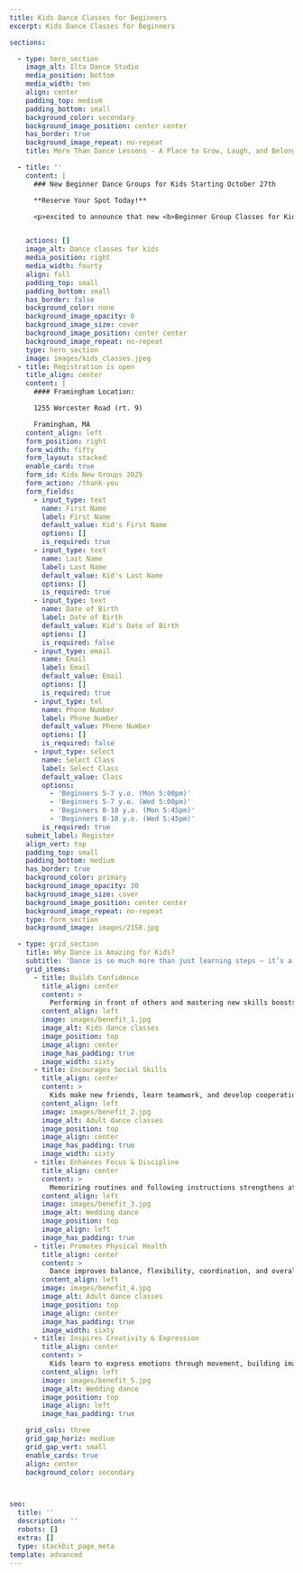```yaml
---
title: Kids Dance Classes for Beginners
excerpt: Kids Dance Classes for Beginners

sections:

  - type: hero_section
    image_alt: Ilta Dance Studio
    media_position: bottom
    media_width: ten
    align: center
    padding_top: medium
    padding_bottom: small
    background_color: secondary
    background_image_position: center center
    has_border: true
    background_image_repeat: no-repeat
    title: More Than Dance Lessons - A Place to Grow, Laugh, and Belong

  - title: ''
    content: |
      ### New Beginner Dance Groups for Kids Starting October 27th

      **Reserve Your Spot Today!**

      <p>excited to announce that new <b>Beginner Group Classes for Kids</b> are officially starting on <b>Monday, October 27th</b><<p>✨ For ages <b>5–7</b>: class begins at <b>5:00 pm</b><br> ✨ For ages <b>8–10</b>: class begins at <b>5:45 pm</b></p> <p>Kids can join once a week on Mondays – or choose to dance twice a week by adding <b>Wednesdays</b> (same schedule and times for each age group).</p> <p>Spots are limited – secure your child’s place today and let them begin their dance journey this October!</p>


    actions: []
    image_alt: Dance classes for kids
    media_position: right
    media_width: fourty
    align: full
    padding_top: small
    padding_bottom: small
    has_border: false
    background_color: none
    background_image_opacity: 0
    background_image_size: cover
    background_image_position: center center
    background_image_repeat: no-repeat
    type: hero_section
    image: images/kids_classes.jpeg
  - title: Registration is open
    title_align: center
    content: |
      #### Framingham Location:

      1255 Worcester Road (rt. 9)

      Framingham, MA
    content_align: left
    form_position: right
    form_width: fifty
    form_layout: stacked
    enable_card: true
    form_id: Kids New Groups 2025
    form_action: /thank-you
    form_fields:
      - input_type: text
        name: First Name
        label: First Name
        default_value: Kid's First Name
        options: []
        is_required: true
      - input_type: text
        name: Last Name
        label: Last Name
        default_value: Kid's Last Name
        options: []
        is_required: true
      - input_type: text
        name: Date of Birth
        label: Date of Birth
        default_value: Kid's Date of Birth
        options: []
        is_required: false
      - input_type: email
        name: Email
        label: Email
        default_value: Email
        options: []
        is_required: true
      - input_type: tel
        name: Phone Number
        label: Phone Number
        default_value: Phone Number
        options: []
        is_required: false
      - input_type: select
        name: Select Class
        label: Select Class
        default_value: Class
        options:
          - 'Beginners 5-7 y.o. (Mon 5:00pm)'
          - 'Beginners 5-7 y.o. (Wed 5:00pm)'
          - 'Beginners 8-10 y.o. (Mon 5:45pm)'
          - 'Beginners 8-10 y.o. (Wed 5:45pm)'
        is_required: true
    submit_label: Register
    align_vert: top
    padding_top: small
    padding_bottom: medium
    has_border: true
    background_color: primary
    background_image_opacity: 30
    background_image_size: cover
    background_image_position: center center
    background_image_repeat: no-repeat
    type: form_section
    background_image: images/2158.jpg

  - type: grid_section
    title: Why Dance is Amazing for Kids?
    subtitle: 'Dance is so much more than just learning steps – it’s a powerful way to help kids grow, express themselves, and have fun. Here are 5 incredible benefits of dance classes:'
    grid_items:
      - title: Builds Confidence
        title_align: center
        content: >
          Performing in front of others and mastering new skills boosts self-esteem.
        content_align: left
        image: images/benefit_1.jpg
        image_alt: Kids dance classes
        image_position: top
        image_align: center
        image_has_padding: true
        image_width: sixty
      - title: Encourages Social Skills
        title_align: center
        content: >
          Kids make new friends, learn teamwork, and develop cooperation.
        content_align: left
        image: images/benefit_2.jpg
        image_alt: Adult dance classes
        image_position: top
        image_align: center
        image_has_padding: true
        image_width: sixty
      - title: Enhances Focus & Discipline
        title_align: center
        content: >
          Memorizing routines and following instructions strengthens attention and self-control.
        content_align: left
        image: images/benefit_3.jpg
        image_alt: Wedding dance
        image_position: top
        image_align: left
        image_has_padding: true
      - title: Promotes Physical Health
        title_align: center
        content: >
          Dance improves balance, flexibility, coordination, and overall fitness – all while having fun.
        content_align: left
        image: images/benefit_4.jpg
        image_alt: Adult dance classes
        image_position: top
        image_align: center
        image_has_padding: true
        image_width: sixty
      - title: Inspires Creativity & Expression
        title_align: center
        content: >
          Kids learn to express emotions through movement, building imagination and artistry.
        content_align: left
        image: images/benefit_5.jpg
        image_alt: Wedding dance
        image_position: top
        image_align: left
        image_has_padding: true

    grid_cols: three
    grid_gap_horiz: medium
    grid_gap_vert: small
    enable_cards: true
    align: center
    background_color: secondary



seo:
  title: ''
  description: ''
  robots: []
  extra: []
  type: stackbit_page_meta
template: advanced
---
```

